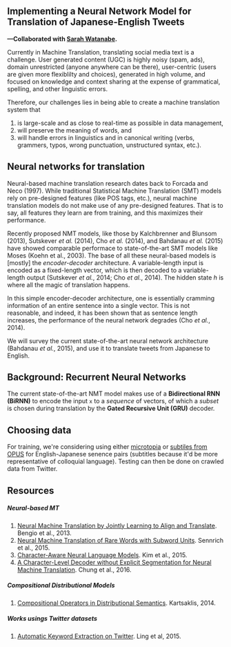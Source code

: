 ## Implementing a Neural Network Model for Translation of Japanese-English Tweets

**—Collaborated with [Sarah Watanabe](https://github.com/swatana3).**

Currently in Machine Translation, translating social media text is a challenge. User generated content (UGC) is highly noisy (spam, ads), domain unrestricted (anyone anywhere can be there), user-centric (users are given more flexiblilty and choices), generated in high volume, and focused on knowledge and context sharing at the expense of grammatical, spelling, and other linguistic errors.

Therefore, our challenges lies in being able to create a machine translation system that

1. is large-scale and as close to real-time as possible in 
data management,
2. will preserve the meaning of words, and
3. will handle errors in linguistics and in canonical writing (verbs, grammers, typos, wrong punctuation, unstructured syntax, etc.).


## Neural networks for translation

Neural-based machine translation research dates back to Forcada and Neco (1997). While traditional Statistical Machine Translation (SMT) models rely on pre-designed features (like POS tags, etc.), neural machine translation models do not make use of any pre-designed features. That is to say, all features they learn are from training, and this maximizes their performance.

Recently proposed NMT models, like those by Kalchbrenner and Blunsom (2013), Sutskever *et al.* (2014), Cho *et al.* (2014), and Bahdanau *et al.* (2015) have showed comparable performace to state-of-the-art SMT models like Moses (Koehn et al., 2003). The base of all these neural-based models is [mostly] the *encoder-decoder* architecture. A variable-length input is encoded as a fixed-length vector, which is then decoded to a variable-length output (Sutskever *et al.*, 2014; Cho *et al.*, 2014). The hidden state *h* is where all the magic of translation happens.

In this simple encoder-decoder architecture, one is essentially cramming information of an entire sentence into a single vector. This is not reasonable, and indeed, it has been shown that as sentence length increases, the performance of the neural network degrades (Cho *et al.*, 2014).

We will survey the current state-of-the-art neural network architecture (Bahdanau *et al.*, 2015), and use it to translate tweets from Japanese to English.

## Background: Recurrent Neural Networks

The current state-of-the-art NMT model makes use of a **Bidirectional RNN (BiRNN)** to encode the input `x` to a *sequence* of vectors, of which a *subset* is chosen during translation by the **Gated Recursive Unit (GRU)** decoder.


## Choosing data

For training, we're considering using either [microtopia](http://www.cs.cmu.edu/~lingwang/microtopia/) or [subtiles from OPUS](http://opus.lingfil.uu.se/OpenSubtitles2016.php) for English-Japanese senence pairs (subtitles because it'd be more representative of colloquial language). Testing can then be done on crawled data from Twitter.

## Resources

##### Neural-based MT
1. [Neural Machine Translation by Jointly Learning to Align and Translate](http://arxiv.org/pdf/1409.0473.pdf). Bengio et al., 2013.
2. [Neural Machine Translation of Rare Words with Subword Units](http://arxiv.org/pdf/1508.07909v3.pdf). Sennrich et al., 2015.
3. [Character-Aware Neural Language Models](http://arxiv.org/pdf/1508.06615.pdf). Kim et al., 2015.
4. [A Character-Level Decoder without Explicit Segmentation for Neural Machine Translation](http://arxiv.org/pdf/1603.06147.pdf). Chung et al., 2016.


##### Compositional Distributional Models
1. [Compositional Operators in Distributional Semantics](https://www.cs.ox.ac.uk/files/6248/kartsaklis-springer.pdf). Kartsaklis, 2014.

##### Works usings Twitter datasets
1. [Automatic Keyword Extraction on Twitter](http://www.cs.cmu.edu/~lingwang/papers/acl2015-3.pdf). Ling et al, 2015.

